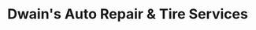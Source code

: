 ---
title: "Dwain's Auto Repair & Tire Services"
url: /four-oaks/dwains-auto-repair-and-tire-services/
shop: car repair
---